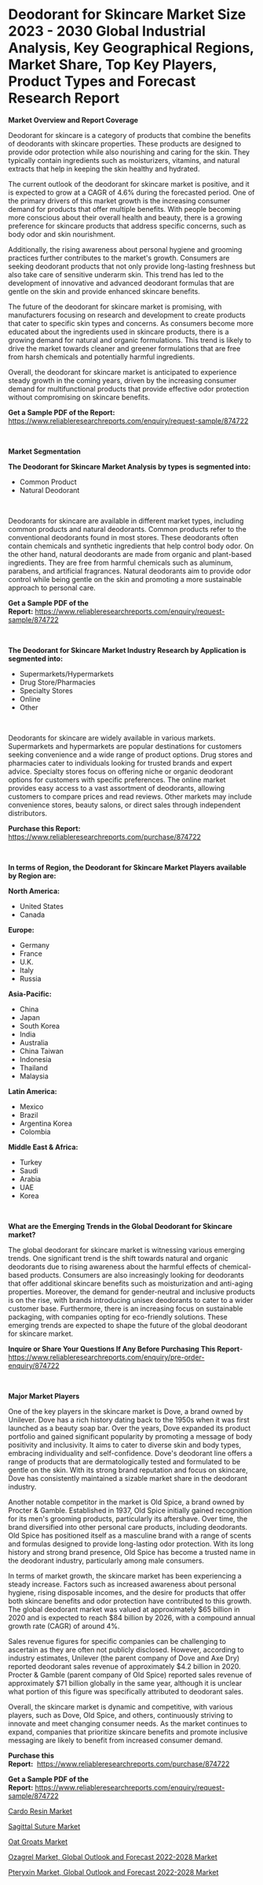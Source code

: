<p><h1>Deodorant for Skincare Market Size 2023 - 2030 Global Industrial Analysis, Key Geographical Regions, Market Share, Top Key Players, Product Types and Forecast Research Report</h1></p><p><strong>Market Overview and Report Coverage</strong></p>
<p><p>Deodorant for skincare is a category of products that combine the benefits of deodorants with skincare properties. These products are designed to provide odor protection while also nourishing and caring for the skin. They typically contain ingredients such as moisturizers, vitamins, and natural extracts that help in keeping the skin healthy and hydrated.</p><p>The current outlook of the deodorant for skincare market is positive, and it is expected to grow at a CAGR of 4.6% during the forecasted period. One of the primary drivers of this market growth is the increasing consumer demand for products that offer multiple benefits. With people becoming more conscious about their overall health and beauty, there is a growing preference for skincare products that address specific concerns, such as body odor and skin nourishment.</p><p>Additionally, the rising awareness about personal hygiene and grooming practices further contributes to the market's growth. Consumers are seeking deodorant products that not only provide long-lasting freshness but also take care of sensitive underarm skin. This trend has led to the development of innovative and advanced deodorant formulas that are gentle on the skin and provide enhanced skincare benefits.</p><p>The future of the deodorant for skincare market is promising, with manufacturers focusing on research and development to create products that cater to specific skin types and concerns. As consumers become more educated about the ingredients used in skincare products, there is a growing demand for natural and organic formulations. This trend is likely to drive the market towards cleaner and greener formulations that are free from harsh chemicals and potentially harmful ingredients.</p><p>Overall, the deodorant for skincare market is anticipated to experience steady growth in the coming years, driven by the increasing consumer demand for multifunctional products that provide effective odor protection without compromising on skincare benefits.</p></p>
<p><strong>Get a Sample PDF of the Report:</strong> <a href="https://www.reliableresearchreports.com/enquiry/request-sample/874722">https://www.reliableresearchreports.com/enquiry/request-sample/874722</a></p>
<p>&nbsp;</p>
<p><strong>Market Segmentation</strong></p>
<p><strong>The Deodorant for Skincare Market Analysis by types is segmented into:</strong></p>
<p><ul><li>Common Product</li><li>Natural Deodorant</li></ul></p>
<p>&nbsp;</p>
<p><p>Deodorants for skincare are available in different market types, including common products and natural deodorants. Common products refer to the conventional deodorants found in most stores. These deodorants often contain chemicals and synthetic ingredients that help control body odor. On the other hand, natural deodorants are made from organic and plant-based ingredients. They are free from harmful chemicals such as aluminum, parabens, and artificial fragrances. Natural deodorants aim to provide odor control while being gentle on the skin and promoting a more sustainable approach to personal care.</p></p>
<p><strong>Get a Sample PDF of the Report:</strong>&nbsp;<a href="https://www.reliableresearchreports.com/enquiry/request-sample/874722">https://www.reliableresearchreports.com/enquiry/request-sample/874722</a></p>
<p>&nbsp;</p>
<p><strong>The Deodorant for Skincare Market Industry Research by Application is segmented into:</strong></p>
<p><ul><li>Supermarkets/Hypermarkets</li><li>Drug Store/Pharmacies</li><li>Specialty Stores</li><li>Online</li><li>Other</li></ul></p>
<p>&nbsp;</p>
<p><p>Deodorants for skincare are widely available in various markets. Supermarkets and hypermarkets are popular destinations for customers seeking convenience and a wide range of product options. Drug stores and pharmacies cater to individuals looking for trusted brands and expert advice. Specialty stores focus on offering niche or organic deodorant options for customers with specific preferences. The online market provides easy access to a vast assortment of deodorants, allowing customers to compare prices and read reviews. Other markets may include convenience stores, beauty salons, or direct sales through independent distributors.</p></p>
<p><strong>Purchase this Report:</strong>&nbsp; <a href="https://www.reliableresearchreports.com/purchase/874722">https://www.reliableresearchreports.com/purchase/874722</a></p>
<p>&nbsp;</p>
<p><strong>In terms of Region, the Deodorant for Skincare Market Players available by Region are:</strong></p>
<p>
    <p> <strong> North America: </strong>
        <ul>
            <li>United States</li>
            <li>Canada</li>
        </ul>
        </p> 
    <p> <strong> Europe: </strong>
        <ul>
            <li>Germany</li>
            <li>France</li>
            <li>U.K.</li>
            <li>Italy</li>
            <li>Russia</li>
        </ul>
        </p> 
    <p> <strong> Asia-Pacific: </strong>
        <ul>
            <li>China</li>
            <li>Japan</li>
            <li>South Korea</li>
            <li>India</li>
            <li>Australia</li>
            <li>China Taiwan</li>
            <li>Indonesia</li>
            <li>Thailand</li>
            <li>Malaysia</li>
        </ul>
        </p> 
    <p> <strong> Latin America: </strong>
        <ul>
            <li>Mexico</li>
            <li>Brazil</li>
            <li>Argentina Korea</li>
            <li>Colombia</li>
        </ul>
        </p> 
    <p> <strong> Middle East & Africa: </strong>
        <ul>
            <li>Turkey</li>
            <li>Saudi</li>
            <li>Arabia</li>
            <li>UAE</li>
            <li>Korea</li>
        </ul>
    </p>
    </p>
<p>&nbsp;</p>
<p><strong>What are the Emerging Trends in the Global Deodorant for Skincare market?</strong></p>
<p><p>The global deodorant for skincare market is witnessing various emerging trends. One significant trend is the shift towards natural and organic deodorants due to rising awareness about the harmful effects of chemical-based products. Consumers are also increasingly looking for deodorants that offer additional skincare benefits such as moisturization and anti-aging properties. Moreover, the demand for gender-neutral and inclusive products is on the rise, with brands introducing unisex deodorants to cater to a wider customer base. Furthermore, there is an increasing focus on sustainable packaging, with companies opting for eco-friendly solutions. These emerging trends are expected to shape the future of the global deodorant for skincare market.</p></p>
<p><strong>Inquire or Share Your Questions If Any Before Purchasing This Report</strong>- <a href="https://www.reliableresearchreports.com/enquiry/pre-order-enquiry/874722">https://www.reliableresearchreports.com/enquiry/pre-order-enquiry/874722</a></p>
<p>&nbsp;</p>
<p><strong>Major Market Players</strong></p>
<p><p>One of the key players in the skincare market is Dove, a brand owned by Unilever. Dove has a rich history dating back to the 1950s when it was first launched as a beauty soap bar. Over the years, Dove expanded its product portfolio and gained significant popularity by promoting a message of body positivity and inclusivity. It aims to cater to diverse skin and body types, embracing individuality and self-confidence. Dove's deodorant line offers a range of products that are dermatologically tested and formulated to be gentle on the skin. With its strong brand reputation and focus on skincare, Dove has consistently maintained a sizable market share in the deodorant industry.</p><p>Another notable competitor in the market is Old Spice, a brand owned by Procter & Gamble. Established in 1937, Old Spice initially gained recognition for its men's grooming products, particularly its aftershave. Over time, the brand diversified into other personal care products, including deodorants. Old Spice has positioned itself as a masculine brand with a range of scents and formulas designed to provide long-lasting odor protection. With its long history and strong brand presence, Old Spice has become a trusted name in the deodorant industry, particularly among male consumers.</p><p>In terms of market growth, the skincare market has been experiencing a steady increase. Factors such as increased awareness about personal hygiene, rising disposable incomes, and the desire for products that offer both skincare benefits and odor protection have contributed to this growth. The global deodorant market was valued at approximately $65 billion in 2020 and is expected to reach $84 billion by 2026, with a compound annual growth rate (CAGR) of around 4%.</p><p>Sales revenue figures for specific companies can be challenging to ascertain as they are often not publicly disclosed. However, according to industry estimates, Unilever (the parent company of Dove and Axe Dry) reported deodorant sales revenue of approximately $4.2 billion in 2020. Procter & Gamble (parent company of Old Spice) reported sales revenue of approximately $71 billion globally in the same year, although it is unclear what portion of this figure was specifically attributed to deodorant sales.</p><p>Overall, the skincare market is dynamic and competitive, with various players, such as Dove, Old Spice, and others, continuously striving to innovate and meet changing consumer needs. As the market continues to expand, companies that prioritize skincare benefits and promote inclusive messaging are likely to benefit from increased consumer demand.</p></p>
<p><strong>Purchase this Report:</strong>&nbsp;&nbsp;<a href="https://www.reliableresearchreports.com/purchase/874722">https://www.reliableresearchreports.com/purchase/874722</a></p>
<p></p>
<p><strong>Get a Sample PDF of the Report:</strong>&nbsp;<a href="https://www.reliableresearchreports.com/enquiry/request-sample/874722">https://www.reliableresearchreports.com/enquiry/request-sample/874722</a></p>
<p><p><a href="https://www.linkedin.com/pulse/cardo-resin-market-research-report-provides-thorough-industry-w3t7c/">Cardo Resin Market</a></p><p><a href="https://www.reportprime.com/sagittal-suture-r8457">Sagittal Suture Market</a></p><p><a href="https://www.reportprime.com/oat-groats-r6382">Oat Groats Market</a></p><p><a href="https://issuu.com/reportprime-2/docs/ozagrel-market-global-outlook-and-forecast-2022-20?fr=xKAE9_zU1NQ">Ozagrel Market, Global Outlook and Forecast 2022-2028 Market</a></p><p><a href="https://issuu.com/reportprime-2/docs/pteryxin-market-global-outlook-and-forecast-2022-2?fr=xKAE9_zU1NQ">Pteryxin Market, Global Outlook and Forecast 2022-2028 Market</a></p></p>